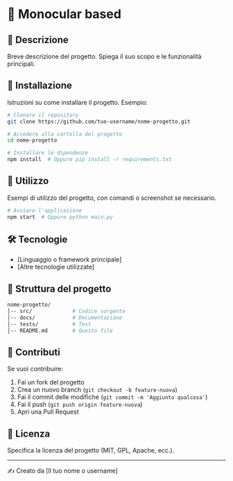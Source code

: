# 📌 Monocular based 

## 📖 Descrizione
Breve descrizione del progetto. Spiega il suo scopo e le funzionalità principali.

## 🚀 Installazione
Istruzioni su come installare il progetto. Esempio:
```bash
# Clonare il repository
git clone https://github.com/tuo-username/nome-progetto.git

# Accedere alla cartella del progetto
cd nome-progetto

# Installare le dipendenze
npm install  # Oppure pip install -r requirements.txt
```

## 🔧 Utilizzo
Esempi di utilizzo del progetto, con comandi o screenshot se necessario.

```bash
# Avviare l'applicazione
npm start  # Oppure python main.py
```

## 🛠 Tecnologie
- [Linguaggio o framework principale]
- [Altre tecnologie utilizzate]

## 📂 Struttura del progetto
```bash
nome-progetto/
│-- src/             # Codice sorgente
│-- docs/            # Documentazione
│-- tests/           # Test
│-- README.md        # Questo file
```

## 📌 Contributi
Se vuoi contribuire:
1. Fai un fork del progetto
2. Crea un nuovo branch (`git checkout -b feature-nuova`)
3. Fai il commit delle modifiche (`git commit -m 'Aggiunto qualcosa'`)
4. Fai il push (`git push origin feature-nuova`)
5. Apri una Pull Request

## 📜 Licenza
Specifica la licenza del progetto (MIT, GPL, Apache, ecc.).

---
✍ Creato da [Il tuo nome o username]
